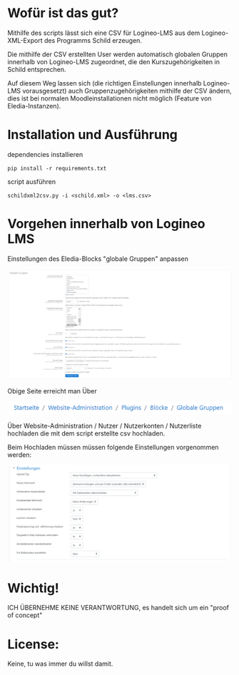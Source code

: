 # Wofür ist das gut?

Mithilfe des scripts lässt sich eine CSV für Logineo-LMS aus dem Logineo-XML-Export des Programms Schild erzeugen.

Die mithilfe der CSV erstellten User werden automatisch globalen Gruppen innerhalb von Logineo-LMS zugeordnet, die den Kurszugehörigkeiten in Schild entsprechen.

Auf diesem Weg lassen sich (die richtigen Einstellungen innerhalb Logineo-LMS vorausgesetzt) auch Gruppenzugehörigkeiten mithilfe der CSV ändern, dies ist bei normalen Moodleinstallationen nicht möglich (Feature von Eledia-Instanzen).

# Installation und Ausführung

dependencies installieren

```
pip install -r requirements.txt
```

script ausführen

```
schildxml2csv.py -i <schild.xml> -o <lms.csv>
```

# Vorgehen innerhalb von Logineo LMS

Einstellungen des Eledia-Blocks "globale Gruppen" anpassen

![Block: globale Gruppen](https://github.com/liebero3/schildxmllms/blob/master/images/globale-gruppen.png)

Obige Seite erreicht man Über

![Pfad zu globale Gruppen](https://github.com/liebero3/schildxmllms/blob/master/images/path_gl-gruppen.png)

Über Website-Administration / Nutzer / Nutzerkonten / Nutzerliste hochladen die mit dem script erstellte csv hochladen.

Beim Hochladen müssen müssen folgende Einstellungen vorgenommen werden:

![Einstellungen Upload](https://github.com/liebero3/schildxmllms/blob/master/images/upload_einstellungen.png)

# Wichtig!

ICH ÜBERNEHME KEINE VERANTWORTUNG, es handelt sich um ein "proof of concept"

# License:

Keine, tu was immer du willst damit.
